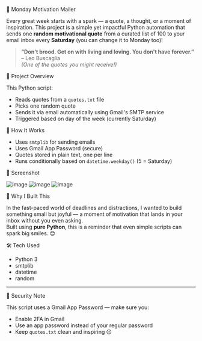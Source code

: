 💌 Monday Motivation Mailer

Every great week starts with a spark — a quote, a thought, or a moment of inspiration. This project is a simple yet impactful Python automation that sends one **random motivational quote** from a curated list of 100 to your email inbox every **Saturday** (you can change it to Monday too)!

> **“Don't brood. Get on with living and loving. You don't have forever.”** – Leo Buscaglia  
> _(One of the quotes you might receive!)_



🚀 Project Overview

This Python script:
- Reads quotes from a `quotes.txt` file
- Picks one random quote
- Sends it via email automatically using Gmail's SMTP service
- Triggered based on day of the week (currently Saturday)

🔐 How It Works

- Uses `smtplib` for sending emails
- Uses Gmail App Password (secure)
- Quotes stored in plain text, one per line
- Runs conditionally based on `datetime.weekday()` (5 = Saturday)

📸 Screenshot

![image](https://github.com/user-attachments/assets/a078e389-fe1d-4716-bb44-dd2ccbc0de39)
![image](https://github.com/user-attachments/assets/21ee40a4-7ad1-4012-b1e6-0973af086ce0)
![image](https://github.com/user-attachments/assets/d3a80939-3048-49e2-a5c6-66e8270d49b1)

🧠 Why I Built This

In the fast-paced world of deadlines and distractions, I wanted to build something small but joyful — a moment of motivation that lands in your inbox without you even asking.  
Built using **pure Python**, this is a reminder that even simple scripts can spark big smiles. 😊

🛠️ Tech Used

- Python 3
- smtplib
- datetime
- random

---

🔐 Security Note

This script uses a Gmail App Password — make sure you:
- Enable 2FA in Gmail
- Use an app password instead of your regular password
- Keep `quotes.txt` clean and inspiring 😉
